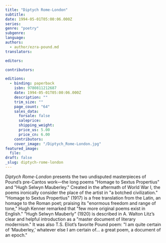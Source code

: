 ```yaml
---
title: "Diptych Rome-London"
subtitle:
date: 1994-05-01T05:00:06.000Z
series:
genre: "poetry"
subgenre:
language:
authors:
  - author/ezra-pound.md
translators:

editors:

contributors:

editions:
  - binding: paperback
    isbn: 9780811212687
    date: 1994-05-01T05:00:06.000Z
    description: ""
    trim_size: ""
    page_count: "64"
    sales_data:
      forsale: false
      saleprice:
      shipping_weight:
      price_us: 5.00
      price_cn: 6.00
    contributors:
    cover_image: "/Diptych_Rome-London.jpg"
featured_image:
  file:
draft: false
_slug: diptych-rome-london
---
```


_Diptych Rome-London_ presents the two undisputed masterpieces of Pound’s pre-Cantos work––the long poems "Homage to Sextus Propertius" and "Hugh Selwyn Mauberley." Created in the aftermath of World War I, the poems ironically consider the place of the artist in "a botched civilization." "Homage to Sextus Propertius" (1917) is a free translation from the Latin, an homage to the Roman poet; praising its "enormous freedom and range of tone," Hugh Kenner remarked that "few more original poems exist in English." "Hugh Selwyn Mauberly" (1920) is described in A. Walton Litz’s clear and helpful introduction as a "master document of literary modernism." It was also T.S. Eliot’s favorite Pound poem: "I am quite certain of ’Mauberley,’ whatever else I am certain of... a great poem, a document of an epoch."

